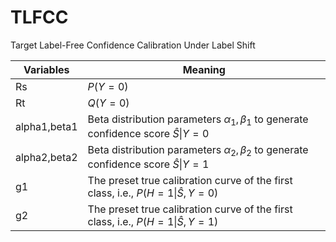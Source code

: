 # TLFCC
Target Label-Free Confidence Calibration Under Label Shift

| Variables | Meaning |
|-|-|
|Rs|$P(Y=0)$|User-defined|
|Rt|$Q(Y=0)$|User-defined|
|alpha1,beta1|Beta distribution parameters $\alpha_{1},\beta_{1}$ to generate confidence score $\hat S\|Y=0$|
|alpha2,beta2|Beta distribution parameters $\alpha_{2},\beta_{2}$ to generate confidence score $\hat S\|Y=1$|
|g1|The preset true calibration curve of the first class, i.e., $P(H = 1\|\hat S,Y = 0)$|
|g2|The preset true calibration curve of the first class, i.e., $P(H = 1\|\hat S,Y = 1)$|
